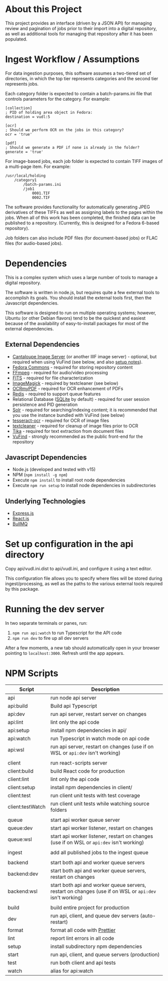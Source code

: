 # About this Project

This project provides an interface (driven by a JSON API) for managing review and pagination of jobs prior to their import into a digital repository, as well as additional tools for managing that repository after it has been populated.

# Ingest Workflow / Assumptions

For data ingestion purposes, this software assumes a two-tiered set of directories, in which the top tier represents categories and the second tier represents jobs.

Each category folder is expected to contain a batch-params.ini file that controls parameters for the category. For example:

```
[collection]
; PID of holding area object in Fedora:
destination = vudl:5

[ocr]
; Should we perform OCR on the jobs in this category?
ocr = 'true'

[pdf]
; Should we generate a PDF if none is already in the folder?
generate = 'true'
```

For image-based jobs, each job folder is expected to contain TIFF images of a multi-page item. For example:

```
/usr/local/holding
    /category1
        /batch-params.ini
        /job1
            0001.TIF
            0002.TIF
```

The software provides functionality for automatically generating JPEG derivatives of these TIFFs as well as assigning labels to the pages within the jobs. When all of this work has been completed, the finished data can be published to a repository. (Currently, this is designed for a Fedora 6-based repository).

Job folders can also include PDF files (for document-based jobs) or FLAC files (for audio-based jobs).

# Dependencies

This is a complex system which uses a large number of tools to manage a digital repository.

The software is written in node.js, but requires quite a few external tools to accomplish its goals. You should install the external tools first, then the Javascript dependencies.

This software is designed to run on multiple operating systems; however, Ubuntu (or other Debian flavors) tend to be the quickest and easiest because of the availability of easy-to-install packages for most of the external dependencies.

## External Dependencies

- [Cantaloupe Image Server](https://cantaloupe-project.github.io/) (or another IIIF image server) - optional, but required when using VuFind (see below, and also [setup notes](docs/cantaloupe.md)).
- [Fedora Commons](https://duraspace.org/fedora/) - required for storing repository content
- [FFmpeg](http://ffmpeg.org/) - required for audio/video processing
- [FITS](https://projects.iq.harvard.edu/fits/home) - required for file characterization
- [ImageMagick](https://imagemagick.org) - required by textcleaner (see below)
- [OCRmyPDF](https://ocrmypdf.readthedocs.io) - required for OCR enhancement of PDFs
- [Redis](https://redis.io/) - required to support queue features
- Relational Database ([SQLite](https://www.sqlite.org) by default) - required for user session persistence and PID generation
- [Solr](https://solr.apache.org/) - required for searching/indexing content; it is recommended that you use the instance bundled with VuFind (see below)
- [tesseract-ocr](https://github.com/tesseract-ocr/) - required for OCR of image files
- [textcleaner](http://www.fmwconcepts.com/imagemagick/textcleaner/index.php) - required for cleanup of image files prior to OCR
- [Tika](https://tika.apache.org/) - required for text extraction from document files
- [VuFind](https://vufind.org) - strongly recommended as the public front-end for the repository

## Javascript Dependencies

- Node.js (developed and tested with v15)
- NPM (`npm install -g npm`)
- Execute `npm install` to install root node dependencies
- Execute `npm run setup` to install node dependencies in subdirectories

## Underlying Technologies
- [Express.js](https://expressjs.com)
- [React.js](https://reactjs.org)
- [BullMQ](https://github.com/taskforcesh/bullmq)

# Set up configuration in the api directory

Copy api/vudl.ini.dist to api/vudl.ini, and configure it using a text editor.

This configuration file allows you to specify where files will be stored during ingest/processing, as well as the paths to the various external tools required by this package.

# Running the dev server

In two separate terminals or panes, run:
1. `npm run api:watch` to run Typescript for the API code
1. `npm run dev` to fire up all dev servers

After a few moments, a new tab should automatically open in your browser pointing to `localhost:3000`. Refresh until the app appears.

# NPM Scripts

| Script | Description |
| - | - |
| api | run node api server |
| api:build | Build api Typescript |
| api:dev | run api server, restart server on changes |
| api:lint | lint only the api code |
| api:setup | install npm dependencies in api/ |
| api:watch | run Typescript in watch mode on api code |
| api:wsl | run api server, restart on changes (use if on WSL or `api:dev` isn't working) |
| | |
| client | run react-scripts server |
| client:build | build React code for production |
| client:lint | lint only the api code |
| client:setup | install npm dependencies in client/ |
| client:test | run client unit tests with test coverage |
| client:testWatch | run client unit tests while watching source folders |
| | |
| queue | start api worker queue server |
| queue:dev | start api worker listener, restart on changes |
| queue:wsl | start api worker listener, restart on changes (use if on WSL or `api:dev` isn't working) |
| | |
| ingest | add all published jobs to the ingest queue |
| | |
| backend | start both api and worker queue servers |
| backend:dev | start both api and worker queue servers, restart on changes |
| backend:wsl | start both api and worker queue servers, restart on changes (use if on WSL or `api:dev` isn't working) |
| | |
| build | build entire project for production |
| dev | run api, client, and queue dev servers (auto-restart) |
| format | format all code with [Prettier](https://prettier.io) |
| lint | report lint errors in all code |
| setup | install subdirectory npm dependencies |
| start | run api, client, and queue servers (production) |
| test  | run both client and api tests |
| watch | alias for api:watch |

